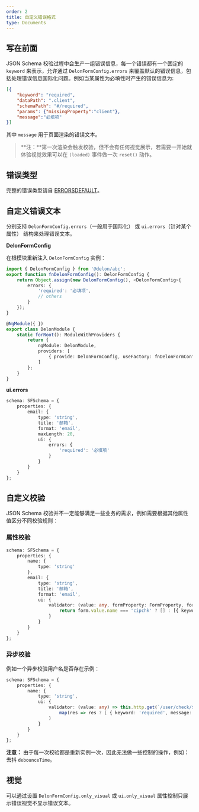 ```yaml
---
order: 2
title: 自定义错误格式
type: Documents
---
```


## 写在前面

JSON Schema 校验过程中会生产一组错误信息，每一个错误都有一个固定的 `keyword` 来表示，允许通过 `DelonFormConfig.errors` 来覆盖默认的错误信息，包括处理错误信息国际化问题。例如当某属性为必填性时产生的错误信息为:

```json
[{
    "keyword": "required",
    "dataPath": ".client",
    "schemaPath": "#/required",
    "params": {"missingProperty":"client"},
    "message":"必填项"
}]
```

其中 `message` 用于页面渲染的错误文本。

> **注：**第一次渲染会触发校验，但不会有任何视觉展示，若需要一开始就体验视觉效果可以在 `(loaded)` 事件做一次 `reset()` 动作。

## 错误类型

完整的错误类型请自 [ERRORSDEFAULT]()。

## 自定义错误文本

分别支持 `DelonFormConfig.errors`（一般用于国际化） 或 `ui.errors`（针对某个属性） 结构来处理错误文本。

**DelonFormConfig**

在根模块重新注入 `DelonFormConfig` 实例：

```ts
import { DelonFormConfig } from '@delon/abc';
export function fnDelonFormConfig(): DelonFormConfig {
    return Object.assign(new DelonFormConfig(), <DelonFormConfig>{
        errors: {
            'required': '必填项',
            // others
        }
    });
}

@NgModule({ })
export class DelonModule {
    static forRoot(): ModuleWithProviders {
        return {
            ngModule: DelonModule,
            providers: [
                { provide: DelonFormConfig, useFactory: fnDelonFormConfig }
            ]
        };
    }
}
```

**ui.errors**

```ts
schema: SFSchema = {
    properties: {
        email: {
            type: 'string',
            title: '邮箱',
            format: 'email',
            maxLength: 20,
            ui: {
                errors: {
                    'required': '必填项'
                }
            }
        }
    }
};
```

## 自定义校验

JSON Schema 校验并不一定能够满足一些业务的需求，例如需要根据其他属性值区分不同校验规则：

### 属性校验

```ts
schema: SFSchema = {
    properties: {
        name: {
            type: 'string'
        },
        email: {
            type: 'string',
            title: '邮箱',
            format: 'email',
            ui: {
                validator: (value: any, formProperty: FormProperty, form: PropertyGroup) => {
                    return form.value.name === 'cipchk' ? [] : [{ keyword: 'required', message: '必须是cipchk@qq.com'}];
                }
            }
        }
    }
};
```

### 异步校验

例如一个异步校验用户名是否存在示例：

```ts
schema: SFSchema = {
    properties: {
        name: {
            type: 'string',
            ui: {
                validator: (value: any) => this.http.get(`/user/check/${value}`).pipe(
                    map(res => res ? [ { keyword: 'required', message: '用户名已存在'} ] : [])
                )
            }
        }
    }
};
```

**注意：** 由于每一次校验都是重新实例一次，因此无法做一些控制的操作，例如：去抖 `debounceTime`。

## 视觉

可以通过设置 `DelonFormConfig.only_visual` 或 `ui.only_visual` 属性控制只展示错误视觉不显示错误文本。
